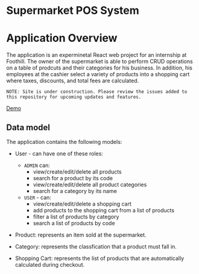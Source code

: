 # Supermarket POS System

# Application Overview

The application is an experminetal React web project for an internship at Foothill. The owner of the supermarket is able to perform CRUD operations on a table of prodcuts and their categories for his business. In addition, his employees at the cashier select a variety of products into a shopping cart where taxes, discounts, and total fees are calculated.

`NOTE: Site is under construction. Please review the issues added to this repository for upcoming updates and features.`

[Demo](https://sumart.netlify.app/)

## Data model

The application contains the following models:

- User - can have one of these roles:

  - `ADMIN` can:
    - view/create/edit/delete all products
    - search for a product by its code 
    - view/create/edit/delete all product categories
    - search for a category by its name 
  - `USER` - can:
    - view/create/edit/delete a shopping cart
    - add products to the shopping cart from a list of products
    - filter a list of products by category
    - search a list of products by code

- Product: represents an item sold at the supermarket.

- Category: represents the classfication that a product must fall in.

- Shopping Cart: represents the list of products that are automatically calculated during checkout.

